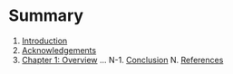 # Summary

1. [Introduction](contents/_1-introduction.md)
2. [Acknowledgements](contents/_2-acknowledgements.md)
3. [Chapter 1: Overview](contents/1-overview.md)
...
N-1. [Conclusion](contents/conclusion.md)
N. [References](contents/references.md)